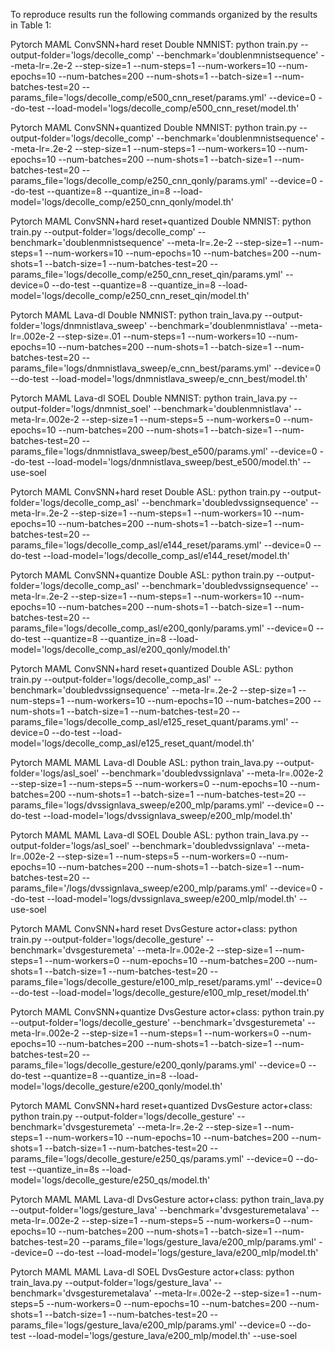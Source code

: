 To reproduce results run the following commands organized by the results in Table 1:

Pytorch MAML ConvSNN+hard reset Double NMNIST:
python train.py --output-folder='logs/decolle_comp' --benchmark='doublenmnistsequence' --meta-lr=.2e-2 --step-size=1 --num-steps=1 --num-workers=10 --num-epochs=10 --num-batches=200 --num-shots=1 --batch-size=1 --num-batches-test=20 --params_file='logs/decolle_comp/e500_cnn_reset/params.yml' --device=0 --do-test --load-model='logs/decolle_comp/e500_cnn_reset/model.th'


Pytorch MAML ConvSNN+quantized Double NMNIST:
python train.py --output-folder='logs/decolle_comp' --benchmark='doublenmnistsequence' --meta-lr=.2e-2 --step-size=1 --num-steps=1 --num-workers=10 --num-epochs=10 --num-batches=200 --num-shots=1 --batch-size=1 --num-batches-test=20 --params_file='logs/decolle_comp/e250_cnn_qonly/params.yml' --device=0 --do-test --quantize=8 --quantize_in=8 --load-model='logs/decolle_comp/e250_cnn_qonly/model.th'

Pytorch MAML ConvSNN+hard reset+quantized Double NMNIST:
python train.py --output-folder='logs/decolle_comp' --benchmark='doublenmnistsequence' --meta-lr=.2e-2 --step-size=1 --num-steps=1 --num-workers=10 --num-epochs=10 --num-batches=200 --num-shots=1 --batch-size=1 --num-batches-test=20 --params_file='logs/decolle_comp/e250_cnn_reset_qin/params.yml' --device=0 --do-test --quantize=8 --quantize_in=8 --load-model='logs/decolle_comp/e250_cnn_reset_qin/model.th'

Pytorch MAML Lava-dl Double NMNIST:
python train_lava.py --output-folder='logs/dnmnistlava_sweep' --benchmark='doublenmnistlava' --meta-lr=.002e-2 --step-size=.01 --num-steps=1 --num-workers=10 --num-epochs=10 --num-batches=200 --num-shots=1 --batch-size=1 --num-batches-test=20 --params_file='logs/dnmnistlava_sweep/e_cnn_best/params.yml' --device=0 --do-test --load-model='logs/dnmnistlava_sweep/e_cnn_best/model.th'

Pytorch MAML Lava-dl SOEL Double NMNIST:
python train_lava.py --output-folder='logs/dnmnist_soel' --benchmark='doublenmnistlava' --meta-lr=.002e-2 --step-size=1 --num-steps=5 --num-workers=0 --num-epochs=10 --num-batches=200 --num-shots=1 --batch-size=1 --num-batches-test=20 --params_file='logs/dnmnistlava_sweep/best_e500/params.yml' --device=0 --do-test --load-model='logs/dnmnistlava_sweep/best_e500/model.th' --use-soel

Pytorch MAML ConvSNN+hard reset Double ASL:
python train.py --output-folder='logs/decolle_comp_asl' --benchmark='doubledvssignsequence' --meta-lr=.2e-2 --step-size=1 --num-steps=1 --num-workers=10 --num-epochs=10 --num-batches=200 --num-shots=1 --batch-size=1 --num-batches-test=20 --params_file='logs/decolle_comp_asl/e144_reset/params.yml' --device=0 --do-test --load-model='logs/decolle_comp_asl/e144_reset/model.th'

Pytorch MAML ConvSNN+quantize Double ASL:
python train.py --output-folder='logs/decolle_comp_asl' --benchmark='doubledvssignsequence' --meta-lr=.2e-2 --step-size=1 --num-steps=1 --num-workers=10 --num-epochs=10 --num-batches=200 --num-shots=1 --batch-size=1 --num-batches-test=20 --params_file='logs/decolle_comp_asl/e200_qonly/params.yml' --device=0 --do-test --quantize=8 --quantize_in=8 --load-model='logs/decolle_comp_asl/e200_qonly/model.th'

Pytorch MAML ConvSNN+hard reset+quantized Double ASL:
python train.py --output-folder='logs/decolle_comp_asl' --benchmark='doubledvssignsequence' --meta-lr=.2e-2 --step-size=1 --num-steps=1 --num-workers=10 --num-epochs=10 --num-batches=200 --num-shots=1 --batch-size=1 --num-batches-test=20 --params_file='logs/decolle_comp_asl/e125_reset_quant/params.yml' --device=0 --do-test --load-model='logs/decolle_comp_asl/e125_reset_quant/model.th'

Pytorch MAML MAML Lava-dl Double ASL:
python train_lava.py --output-folder='logs/asl_soel' --benchmark='doubledvssignlava' --meta-lr=.002e-2 --step-size=1 --num-steps=5 --num-workers=0 --num-epochs=10 --num-batches=200 --num-shots=1 --batch-size=1 --num-batches-test=20 --params_file='logs/dvssignlava_sweep/e200_mlp/params.yml' --device=0 --do-test --load-model='logs/dvssignlava_sweep/e200_mlp/model.th'

Pytorch MAML MAML Lava-dl SOEL Double ASL:
python train_lava.py --output-folder='logs/asl_soel' --benchmark='doubledvssignlava' --meta-lr=.002e-2 --step-size=1 --num-steps=5 --num-workers=0 --num-epochs=10 --num-batches=200 --num-shots=1 --batch-size=1 --num-batches-test=20 --params_file='/logs/dvssignlava_sweep/e200_mlp/params.yml' --device=0 --do-test --load-model='logs/dvssignlava_sweep/e200_mlp/model.th' --use-soel


Pytorch MAML ConvSNN+hard reset DvsGesture actor+class:
python train.py --output-folder='logs/decolle_gesture' --benchmark='dvsgesturemeta' --meta-lr=.002e-2 --step-size=1 --num-steps=1 --num-workers=0 --num-epochs=10 --num-batches=200 --num-shots=1 --batch-size=1 --num-batches-test=20 --params_file='logs/decolle_gesture/e100_mlp_reset/params.yml' --device=0 --do-test --load-model='logs/decolle_gesture/e100_mlp_reset/model.th'

Pytorch MAML ConvSNN+quantize DvsGesture actor+class:
python train.py --output-folder='logs/decolle_gesture' --benchmark='dvsgesturemeta' --meta-lr=.002e-2 --step-size=1 --num-steps=1 --num-workers=0 --num-epochs=10 --num-batches=200 --num-shots=1 --batch-size=1 --num-batches-test=20 --params_file='logs/decolle_gesture/e200_qonly/params.yml' --device=0 --do-test --quantize=8 --quantize_in=8 --load-model='logs/decolle_gesture/e200_qonly/model.th'

Pytorch MAML ConvSNN+hard reset+quantized DvsGesture actor+class:
python train.py --output-folder='logs/decolle_gesture' --benchmark='dvsgesturemeta' --meta-lr=.2e-2 --step-size=1 --num-steps=1 --num-workers=10 --num-epochs=10 --num-batches=200 --num-shots=1 --batch-size=1 --num-batches-test=20 --params_file='logs/decolle_gesture/e250_qs/params.yml' --device=0 --do-test --quantize_in=8s --load-model='logs/decolle_gesture/e250_qs/model.th'

Pytorch MAML MAML Lava-dl DvsGesture actor+class:
python train_lava.py --output-folder='logs/gesture_lava' --benchmark='dvsgesturemetalava' --meta-lr=.002e-2 --step-size=1 --num-steps=5 --num-workers=0 --num-epochs=10 --num-batches=200 --num-shots=1 --batch-size=1 --num-batches-test=20 --params_file='logs/gesture_lava/e200_mlp/params.yml' --device=0 --do-test --load-model='logs/gesture_lava/e200_mlp/model.th'


Pytorch MAML MAML Lava-dl SOEL DvsGesture actor+class:
python train_lava.py --output-folder='logs/gesture_lava' --benchmark='dvsgesturemetalava' --meta-lr=.002e-2 --step-size=1 --num-steps=5 --num-workers=0 --num-epochs=10 --num-batches=200 --num-shots=1 --batch-size=1 --num-batches-test=20 --params_file='logs/gesture_lava/e200_mlp/params.yml' --device=0 --do-test --load-model='logs/gesture_lava/e200_mlp/model.th' --use-soel

